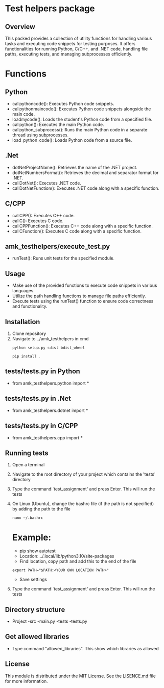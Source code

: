 # Test helpers package

## Overview

This packed provides a collection of utility functions for handling various tasks and executing code snippets for testing purposes. It offers functionalities for running Python, C/C++, and .NET code, handling file paths, executing tests, and managing subprocesses efficiently.

# Functions
## Python
- callpythoncode(): Executes Python code snippets.
- callpythonmaincode(): Executes Python code snippets alongside the main code.
- loadmycode(): Loads the student's Python code from a specified file.
- callpython(): Executes the main Python code.
- callpython_subprocess(): Runs the main Python code in a separate thread using subprocesses.
- load_python_code(): Loads Python code from a source file.
## .Net
- dotNetProjectName(): Retrieves the name of the .NET project.
- dotNetNumbersFormat(): Retrieves the decimal and separator format for .NET.
- callDotNet(): Executes .NET code.
- callDotNetFunction(): Executes .NET code along with a specific function.
## C/CPP
- callCPP(): Executes C++ code.
- callC(): Executes C code.
- callCPPFunction(): Executes C++ code along with a specific function.
- callCFunction(): Executes C code along with a specific function.

## amk_testhelpers/execute_test.py
- runTest(): Runs unit tests for the specified module.

## Usage
- Make use of the provided functions to execute code snippets in various languages.
- Utilize the path handling functions to manage file paths efficiently.
- Execute tests using the runTest() function to ensure code correctness and functionality.

## Installation
1) Clone repository
2) Navigate to ../amk_testhelpers in cmd
    ```
    python setup.py sdist bdist_wheel
    ```
    ```
    pip install .
    ```

## tests/tests.py in Python
- from amk_testhelpers.python import *
## tests/tests.py in .Net
- from amk_testhelpers.dotnet import *
## tests/tests.py in C/CPP
- from amk_testhelpers.cpp import *


## Running tests
1) Open a terminal
2) Navigate to the root directory of your project which contains the 'tests' directory
3) Type the command 'test_assignment' and press Enter. This will run the tests
4) On Linux (Ubuntu), change the bashrc file (if the path is not specified) by adding the path to the file
    ```
    nano ~/.bashrc
    ```
    # Example:

    * pip show autotest
    
    -  Location: ../.local/lib/python3.10/site-packages

    * Find location, copy path and add this to the end of the file
    ```
    export PATH="$PATH:<YOUR OWN LOCATION PATH>"
    ```
    * Save settings
4) Type the command 'test_assignment' and press Enter. This will run the tests

## Directory structure
* Project
    -src
        -main.py
    -tests
        -tests.py

## Get allowed libraries
- Type command "allowed_libraries". This show which libraries as allowed
## **License**
This module is distributed under the MIT License. See the [LISENCE.md](LISENCE.md) file for more information.